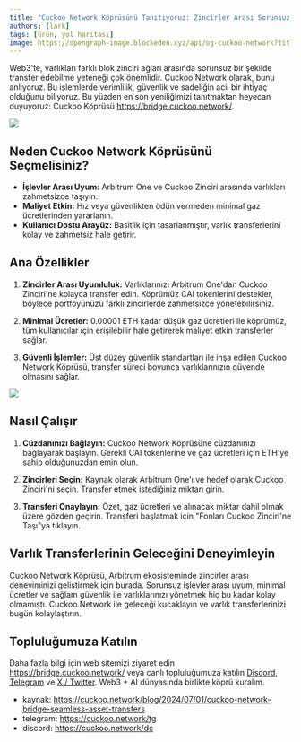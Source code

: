 ```yaml
---
title: "Cuckoo Network Köprüsünü Tanıtıyoruz: Zincirler Arası Sorunsuz Varlık Transferleri"
authors: [lark]
tags: [ürün, yol haritası]
image: https://opengraph-image.blockeden.xyz/api/og-cuckoo-network?title=Cuckoo%20Network%20Köprüsünü%20Tanıtıyoruz:%20Zincirler%20Arası%20Sorunsuz%20Varlık%20Transferleri
---
```


Web3'te, varlıkları farklı blok zinciri ağları arasında sorunsuz bir şekilde transfer edebilme yeteneği çok önemlidir. Cuckoo.Network olarak, bunu anlıyoruz. Bu işlemlerde verimlilik, güvenlik ve sadeliğin acil bir ihtiyaç olduğunu biliyoruz. Bu yüzden en son yeniliğimizi tanıtmaktan heyecan duyuyoruz: Cuckoo Köprüsü https://bridge.cuckoo.network/.

![](https://cuckoo-network.b-cdn.net/cuckoo-network-bridge-seamless-asset-transfers.webp)

## Neden Cuckoo Network Köprüsünü Seçmelisiniz?

- **İşlevler Arası Uyum:** Arbitrum One ve Cuckoo Zinciri arasında varlıkları zahmetsizce taşıyın.
- **Maliyet Etkin:** Hız veya güvenlikten ödün vermeden minimal gaz ücretlerinden yararlanın.
- **Kullanıcı Dostu Arayüz:** Basitlik için tasarlanmıştır, varlık transferlerini kolay ve zahmetsiz hale getirir.

## Ana Özellikler

1. **Zincirler Arası Uyumluluk:** Varlıklarınızı Arbitrum One'dan Cuckoo Zinciri'ne kolayca transfer edin. Köprümüz CAI tokenlerini destekler, böylece portföyünüzü farklı zincirlerde zahmetsizce yönetebilirsiniz.

2. **Minimal Ücretler:** 0.00001 ETH kadar düşük gaz ücretleri ile köprümüz, tüm kullanıcılar için erişilebilir hale getirerek maliyet etkin transferler sağlar.

3. **Güvenli İşlemler:** Üst düzey güvenlik standartları ile inşa edilen Cuckoo Network Köprüsü, transfer süreci boyunca varlıklarınızın güvende olmasını sağlar.

[![](https://cuckoo-network.b-cdn.net/cuckoo-bridge-screenshot.webp)](https://bridge.cuckoo.network/)

## Nasıl Çalışır

1. **Cüzdanınızı Bağlayın:** Cuckoo Network Köprüsüne cüzdanınızı bağlayarak başlayın. Gerekli CAI tokenlerine ve gaz ücretleri için ETH'ye sahip olduğunuzdan emin olun.

2. **Zincirleri Seçin:** Kaynak olarak Arbitrum One'ı ve hedef olarak Cuckoo Zinciri'ni seçin. Transfer etmek istediğiniz miktarı girin.

3. **Transferi Onaylayın:** Özet, gaz ücretleri ve alınacak miktar dahil olmak üzere gözden geçirin. Transferi başlatmak için "Fonları Cuckoo Zinciri'ne Taşı"ya tıklayın.

## Varlık Transferlerinin Geleceğini Deneyimleyin

Cuckoo Network Köprüsü, Arbitrum ekosisteminde zincirler arası deneyiminizi geliştirmek için burada. Sorunsuz işlevler arası uyum, minimal ücretler ve sağlam güvenlik ile varlıklarınızı yönetmek hiç bu kadar kolay olmamıştı. Cuckoo.Network ile geleceği kucaklayın ve varlık transferlerinizi bugün kolaylaştırın.

## Topluluğumuza Katılın

Daha fazla bilgi için web sitemizi ziyaret edin https://bridge.cuckoo.network/ veya canlı topluluğumuza katılın [Discord](https://cuckoo.network/dc), [Telegram](https://cuckoo.network/tg) ve [X / Twitter](https://cuckoo.network/x). Web3 + AI dünyasında birlikte köprü kuralım.

- kaynak: https://cuckoo.network/blog/2024/07/01/cuckoo-network-bridge-seamless-asset-transfers
- telegram: https://cuckoo.network/tg
- discord: https://cuckoo.network/dc
